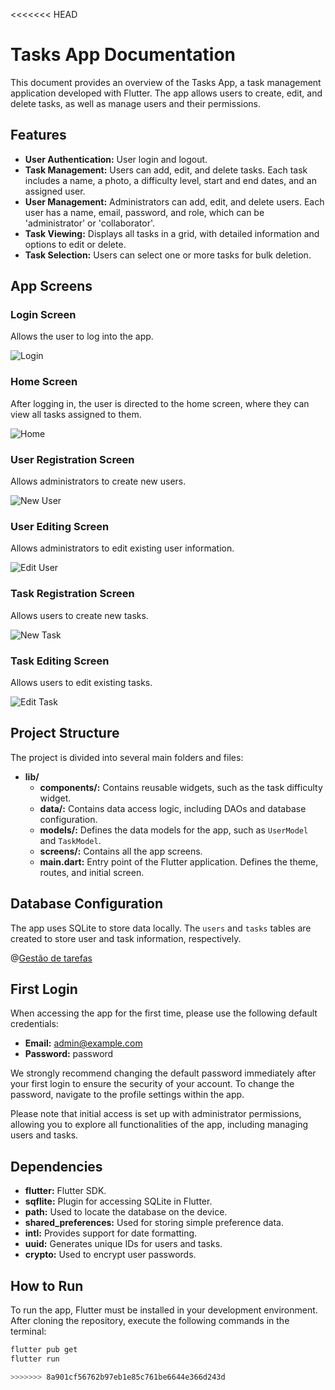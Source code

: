 <<<<<<< HEAD
# Tasks App Documentation

This document provides an overview of the Tasks App, a task management application developed with Flutter. The app allows users to create, edit, and delete tasks, as well as manage users and their permissions.

## Features

- **User Authentication:** User login and logout.
- **Task Management:** Users can add, edit, and delete tasks. Each task includes a name, a photo, a difficulty level, start and end dates, and an assigned user.
- **User Management:** Administrators can add, edit, and delete users. Each user has a name, email, password, and role, which can be 'administrator' or 'collaborator'.
- **Task Viewing:** Displays all tasks in a grid, with detailed information and options to edit or delete.
- **Task Selection:** Users can select one or more tasks for bulk deletion.

## App Screens

### Login Screen
Allows the user to log into the app.

![Login](https://digital.curitiba.br/wp-content/uploads/2024/02/WhatsApp-Image-2024-02-26-at-14.53.00.jpeg)

### Home Screen
After logging in, the user is directed to the home screen, where they can view all tasks assigned to them.

![Home](https://digital.curitiba.br/wp-content/uploads/2024/02/WhatsApp-Image-2024-02-26-at-14.40.16.jpeg)

### User Registration Screen
Allows administrators to create new users.

![New User](https://digital.curitiba.br/wp-content/uploads/2024/02/WhatsApp-Image-2024-02-26-at-14.34.26-3.jpeg)

### User Editing Screen
Allows administrators to edit existing user information.

![Edit User](https://digital.curitiba.br/wp-content/uploads/2024/02/WhatsApp-Image-2024-02-26-at-14.34.26.jpeg)

### Task Registration Screen
Allows users to create new tasks.

![New Task](https://digital.curitiba.br/wp-content/uploads/2024/02/WhatsApp-Image-2024-02-26-at-14.34.26-4.jpeg)

### Task Editing Screen
Allows users to edit existing tasks.

![Edit Task](https://digital.curitiba.br/wp-content/uploads/2024/02/WhatsApp-Image-2024-02-26-at-14.34.26-1.jpeg)

## Project Structure

The project is divided into several main folders and files:

- **lib/**
    - **components/:** Contains reusable widgets, such as the task difficulty widget.
    - **data/:** Contains data access logic, including DAOs and database configuration.
    - **models/:** Defines the data models for the app, such as `UserModel` and `TaskModel`.
    - **screens/:** Contains all the app screens.
    - **main.dart:** Entry point of the Flutter application. Defines the theme, routes, and initial screen.

## Database Configuration

The app uses SQLite to store data locally. The `users` and `tasks` tables are created to store user and task information, respectively.

@[Gestão de tarefas](https://youtu.be/5XD16i72A5A)



## First Login

When accessing the app for the first time, please use the following default credentials:

- **Email:** admin@example.com
- **Password:** password

We strongly recommend changing the default password immediately after your first login to ensure the security of your account. To change the password, navigate to the profile settings within the app.

Please note that initial access is set up with administrator permissions, allowing you to explore all functionalities of the app, including managing users and tasks.

## Dependencies

- **flutter:** Flutter SDK.
- **sqflite:** Plugin for accessing SQLite in Flutter.
- **path:** Used to locate the database on the device.
- **shared_preferences:** Used for storing simple preference data.
- **intl:** Provides support for date formatting.
- **uuid:** Generates unique IDs for users and tasks.
- **crypto:** Used to encrypt user passwords.

## How to Run

To run the app, Flutter must be installed in your development environment. After cloning the repository, execute the following commands in the terminal:

```sh
flutter pub get
flutter run

>>>>>>> 8a901cf56762b97eb1e85c761be6644e366d243d
